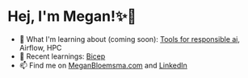 # Hej, I'm Megan!:sparkles:👋

- 🌱 What I'm learning about (coming soon): [Tools for responsible ai](https://github.com/meganbloemsma/tools-for-responsible-ai), Airflow, HPC
- 📒 Recent learnings: [Bicep](https://github.com/meganbloemsma/flex-that-bicep)
- 📫 Find me on [MeganBloemsma.com](https://meganbloemsma.com) and [LinkedIn](https://linkedin.com/in/meganbloemsma)

<!---
meganbloemsma/meganbloemsma is a ✨ special ✨ repository because its `README.md` (this file) appears on your GitHub profile.
You can click the Preview link to take a look at your changes.
--->
